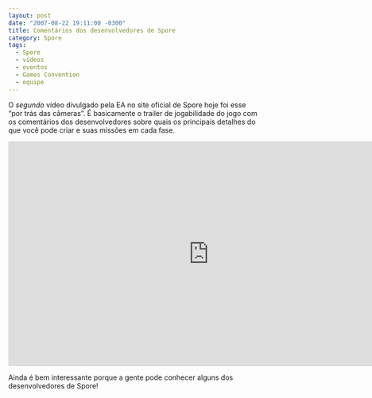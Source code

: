 ```yaml
---
layout: post
date: "2007-08-22 19:11:00 -0300"
title: Comentários dos desenvolvedores de Spore
category: Spore
tags:
  - Spore
  - vídeos
  - eventos
  - Games Convention
  - equipe
---
```


O _segundo_ vídeo divulgado pela EA no site oficial de Spore hoje foi esse “por trás das câmeras”. É basicamente o trailer de jogabilidade do jogo com os comentários dos desenvolvedores sobre quais os principais detalhes do que você pode criar e suas missões em cada fase.

<iframe width="806" height="453" src="https://www.youtube.com/embed/mSDAl4hrgZ8" frameborder="0" allow="accelerometer; autoplay; encrypted-media; gyroscope; picture-in-picture" allowfullscreen></iframe>

Ainda é bem interessante porque a gente pode conhecer alguns dos desenvolvedores de Spore!
